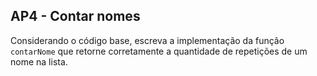 ## AP4 - Contar nomes

Considerando o código base, escreva a implementação da função `contarNome` que retorne corretamente a quantidade de
repetições de um nome na lista.
